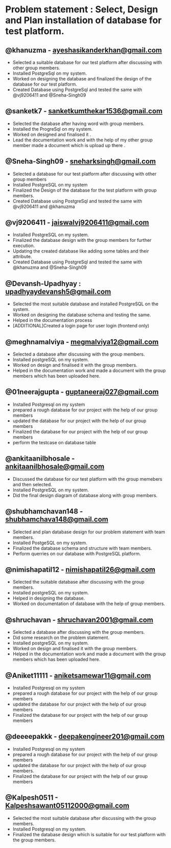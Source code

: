 # Problem statement : Select, Design and Plan installation of database for test platform.  

## @khanuzma - ayeshasikanderkhan@gmail.com   
 - Selected a suitable database for our test platform after discussing with other group members.                                                                          
 - Installed PostgreSql on my system.                                                                                                                   
 - Worked on designing the database and finalized the design of the database for our test platform. 
 - Created Database using PostgreSql and tested the same with @vj9206411 and @Sneha-Singh09                                                                             

## @sanketk7 - sanketkumthekar1536@gmail.com  
- Selected the database after having word with group members.
- Installed the ProgreSql on my system.
- Worked on designed and finalised it .
- Lead the documentation work and with the help of my other group member made a document which is upload up there .

## @Sneha-Singh09 - sneharksingh@gmail.com                          
- Selected a database for our test platform after discussing with other group members 
- Installed PostgreSQL on my system                                 
- Finalized the Design of the database for the test platform with group members. 
- Created Database using PostgreSql and tested the same with @vj9206411 and @khanuzma

## @vj9206411 - jaiswalvj9206411@gmail.com
- Installed PostgreSQL on my system.
- Finalized the database design with the group members for further execution.
- Updating the created database like adding some tables and their attribute.
- Created Database using PostgreSql and tested the same with @khanuzma and @Sneha-Singh09

## @Devansh-Upadhyay : upadhyaydevansh5@gmail.com 
- Selected the most suitable database and installed PostgreSQL on the system.
- Worked on designing the database schema and testing the same.
- Helped in the documentation process
- [ADDITIONAL]Created a login page for user login (frontend only)

## @meghnamalviya - megmalviya12@gmail.com
- Selected a database after discussing with the group members.
- Installed postgreSQL on my system.
- Worked on design and finalised it with the group members.
- Helped in the documentation work and made a document with the group members which has been uploaded here.



## @01neerajgupta - guptaneeraj027@gmail.com
- Installed Postgresql on my system
- prepared a rough database for our project with the help of our group members
- updated the database for our project with the help of our group members
- Finalized the database for our project with the help of our group members
- perform the testcase on database table



## @ankitaanilbhosale - ankitaanilbhosale@gmail.com
- Discussed the database for our test platform with the group memebers and then selected.
- Installed PostgreSQL on my system.
- Did the final design diagram of database along with group members.



## @shubhamchavan148 - shubhamchava148@gmail.com
- Selected and plan database design for our problem statement with team members.
- Installed PostgeSQL on my system.
- Finalized the database schema and structure with team members.
- Perform querries on our database with PostgreSQL platform.                                                           

                                                                                            
## @nimishapatil12 - nimishapatil26@gmail.com
- Selected the suitable database after discussing with the group members.
- Installed postgreSQL on my system.
- Helped in designing the database.
- Worked on documentation of database with the help of group members.                                                                

## @shruchavan - shruchavan2001@gmail.com  
- Selected a database after discussing with the group members.
- Did some research on the problem statement.
- Installed postgreSQL on my system.
- Worked on design and finalised it with the group members.
- Helped in the documentation work and made a document with the group members which has been uploaded here.   


## @Aniket11111 - aniketsamewar11@gmail.com
- Installed Postgresql on my system
- prepared a rough database for our project with the help of our group members
- updated the database for our project with the help of our group members
- Finalized the database for our project with the help of our group members



## @deeeepakkk - deepakengineer201@gmail.com
- Installed Postgresql on my system
- prepared a rough database for our project with the help of our group members
- updated the database for our project with the help of our group members.
- Finalized the database for our project with the help of our group members

## @Kalpesh0511 - Kalpeshsawant05112000@gmail.com
- Selected the most suitable database after discussing with the group members.
- Installed Postgresql on my system.
- Finalized the database design which is suitable for our test platform with the group members.

